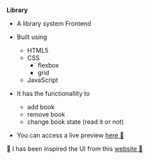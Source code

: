**Library**
- A library system Frontend

- Built using 
    - HTML5
    - CSS
      - flexbox
      - grid
    - JavaScript

- It has the functionallity to 
  - add book
  - remove book
  - change book state (read it or not)

- You can access a live preview [here :link:](https://mhmad-alaa.github.io/library/)
  

:round_pushpin: I has been inspired the UI from this [website :link:](https://michalosman.github.io/library/)